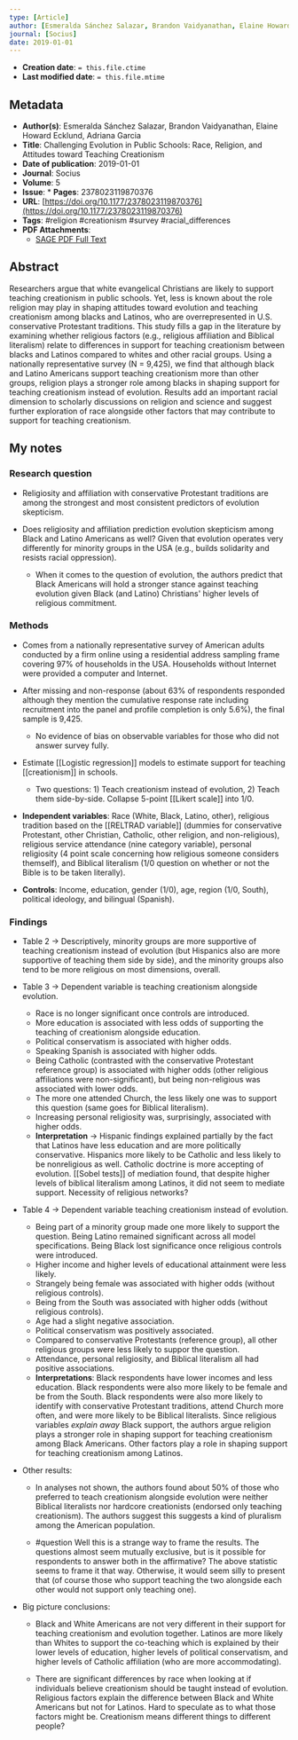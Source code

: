 ```yaml
---
type: [Article]
author: [Esmeralda Sánchez Salazar, Brandon Vaidyanathan, Elaine Howard Ecklund, Adriana Garcia]
journal: [Socius]
date: 2019-01-01
---
```


* **Creation date**: `= this.file.ctime`
* **Last modified date**: `= this.file.mtime`

## Metadata

* **Author(s)**: Esmeralda Sánchez Salazar, Brandon Vaidyanathan, Elaine Howard Ecklund, Adriana Garcia
* **Title**: Challenging Evolution in Public Schools: Race, Religion, and Attitudes toward Teaching Creationism
* **Date of publication**: 2019-01-01
* **Journal**: Socius
* **Volume**: 5
* **Issue**: * **Pages**: 2378023119870376
* **URL**: [https://doi.org/10.1177/2378023119870376](https://doi.org/10.1177/2378023119870376)
* **Tags**: #religion #creationism #survey #racial_differences
* **PDF Attachments**:
  * [SAGE PDF Full Text](zotero://open-pdf/library/items/MPTMDBZV)

## Abstract

Researchers argue that white evangelical Christians are likely to support teaching creationism in public schools. Yet, less is known about the role religion may play in shaping attitudes toward evolution and teaching creationism among blacks and Latinos, who are overrepresented in U.S. conservative Protestant traditions. This study fills a gap in the literature by examining whether religious factors (e.g., religious affiliation and Biblical literalism) relate to differences in support for teaching creationism between blacks and Latinos compared to whites and other racial groups. Using a nationally representative survey (N = 9,425), we find that although black and Latino Americans support teaching creationism more than other groups, religion plays a stronger role among blacks in shaping support for teaching creationism instead of evolution. Results add an important racial dimension to scholarly discussions on religion and science and suggest further exploration of race alongside other factors that may contribute to support for teaching creationism.

## My notes

### Research question

* Religiosity and affiliation with conservative Protestant traditions are among the strongest and most consistent predictors of evolution skepticism.
  
* Does religiosity and affiliation prediction evolution skepticism among Black and Latino Americans as well? Given that evolution operates very differently for minority groups in the USA (e.g., builds solidarity and resists racial oppression).
  
	* When it comes to the question of evolution, the authors predict that Black Americans will hold a stronger stance against teaching evolution given Black (and Latino) Christians' higher levels of religious commitment.

### Methods

* Comes from a nationally representative survey of American adults conducted by a firm online using a residential address sampling frame covering 97% of households in the USA. Households without Internet were provided a computer and Internet.
  
* After missing and non-response (about 63% of respondents responded although they mention the cumulative response rate including recruitment into the panel and profile completion is only 5.6%), the final sample is 9,425.
  
	* No evidence of bias on observable variables for those who did not answer survey fully.
	  
* Estimate [[Logistic regression]] models to estimate support for teaching [[creationism]] in schools.
	* Two questions: 1) Teach creationism instead of evolution, 2) Teach them side-by-side. Collapse 5-point  [[Likert scale]] into 1/0.
	  
* **Independent variables**: Race (White, Black, Latino, other), religious tradition based on the [[RELTRAD variable]] (dummies for conservative Protestant, other Christian, Catholic, other religion, and non-religious), religious service attendance (nine category variable), personal religiosity (4 point scale concerning how religious someone considers themself), and Biblical literalism (1/0 question on whether or not the Bible is to be taken literally).
  
* **Controls**: Income, education, gender (1/0), age, region (1/0, South), political ideology, and bilingual (Spanish).

### Findings

* Table 2 -> Descriptively, minority groups are more supportive of teaching creationism instead of evolution (but Hispanics also are more supportive of teaching them side by side), and the minority groups also tend to be more religious on most dimensions, overall.
  
* Table 3 -> Dependent variable is teaching creationism alongside evolution.
	* Race is no longer significant once controls are introduced.
	* More education is associated with less odds of supporting the teaching of creationism alongside education.
	* Political conservatism is associated with higher odds.
	* Speaking Spanish is associated with higher odds.
	* Being Catholic (contrasted with the conservative Protestant reference group) is associated with higher odds (other religious affiliations were non-significant), but being non-religious was associated with lower odds.
	* The more one attended Church, the less likely one was to support this question (same goes for Biblical literalism).
	* Increasing personal religiosity was, surprisingly, associated with higher odds.
	* **Interpretation** -> Hispanic findings explained partially by the fact that Latinos have less education and are more politically conservative. Hispanics more likely to be Catholic and less likely to be nonreligious as well. Catholic doctrine is more accepting of evolution. [[Sobel tests]] of mediation found, that despite higher levels of biblical literalism among Latinos, it did not seem to mediate support. Necessity of religious networks?
	  
* Table 4 -> Dependent variable teaching creationism instead of evolution.
	* Being part of a minority group made one more likely to support the question. Being Latino remained significant across all model specifications. Being Black lost significance once religious controls were introduced.
	* Higher income and higher levels of educational attainment were less likely.
	* Strangely being female was associated with higher odds (without religious controls).
	* Being from the South was associated with higher odds (without religious controls).
	* Age had a slight negative association.
	* Political conservatism was positively associated.
	* Compared to conservative Protestants (reference group), all other religious groups were less likely to suppor the question.
	* Attendance, personal religiosity, and Biblical literalism all had positive associations.
	* **Interpretations**: Black respondents have lower incomes and less education. Black respondents were also more likely to be female and be from the South. Black respondents were also more likely to identify with conservative Protestant traditions, attend Church more often, and were more likely to be Biblical literalists. Since religious variables *explain away* Black support, the authors argue religion plays a stronger role in shaping support for teaching creationism among Black Americans. Other factors play a role in shaping support for teaching creationism among Latinos.

* Other results:
	* In analyses not shown, the authors found about 50% of those who preferred to teach creationism alongside evolution were neither Biblical literalists nor hardcore creationists (endorsed only teaching creationism). The authors suggest this suggests a kind of pluralism among the American population.
	  
	* #question Well this is a strange way to frame the results. The questions almost seem mutually exclusive, but is it possible for respondents to answer both in the affirmative? The above statistic seems to frame it that way. Otherwise, it would seem silly to present that (of course those who support teaching the two alongside each other would not support only teaching one).

* Big picture conclusions:
	* Black and White Americans are not very different in their support for teaching creationism and evolution together. Latinos are more likely than Whites to support the co-teaching which is explained by their lower levels of education, higher levels of political conservatism, and higher levels of Catholic affiliation (who are more accommodating).
	  
	* There are significant differences by race when looking at if individuals believe creationism should be taught instead of evolution. Religious factors explain the difference between Black and White Americans but not for Latinos. Hard to speculate as to what those factors might be. Creationism means different things to different people?